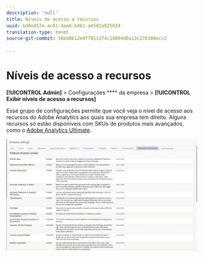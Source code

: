 ```yaml
---
description: 'null'
title: Níveis de acesso a recursos
uuid: bd8e457e-ac81-4ae6-b4b1-ae582a025024
translation-type: tm+mt
source-git-commit: 16ba0b12e0f70112f4c10804d0a13c278388ecc2

---
```



# Níveis de acesso a recursos

**[!UICONTROL Admin]** &gt; Configurações **** da empresa &gt; **[!UICONTROL Exibir níveis de acesso a recursos]**

Esse grupo de configurações permite que você veja o nível de acesso aos recursos do Adobe Analytics aos quais sua empresa tem direito. Alguns recursos só estão disponíveis com SKUs de produtos mais avançados, como o [Adobe Analytics Ultimate](https://www.adobe.com/data-analytics-cloud/analytics/ultimate.html).

![](assets/feature-access-levels.png)

